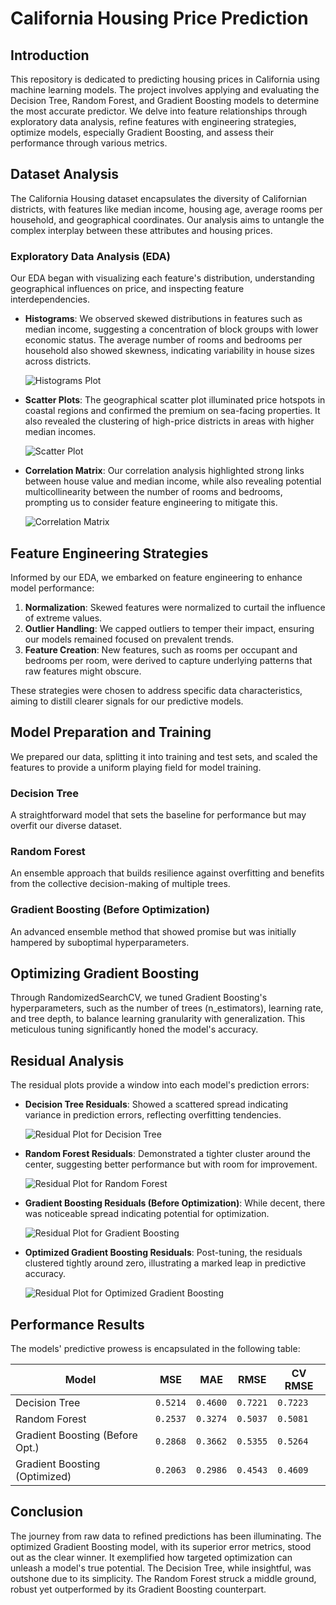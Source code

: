 # California Housing Price Prediction

## Introduction

This repository is dedicated to predicting housing prices in California using machine learning models. The project involves applying and evaluating the Decision Tree, Random Forest, and Gradient Boosting models to determine the most accurate predictor. We delve into feature relationships through exploratory data analysis, refine features with engineering strategies, optimize models, especially Gradient Boosting, and assess their performance through various metrics.

## Dataset Analysis

The California Housing dataset encapsulates the diversity of Californian districts, with features like median income, housing age, average rooms per household, and geographical coordinates. Our analysis aims to untangle the complex interplay between these attributes and housing prices.

### Exploratory Data Analysis (EDA)

Our EDA began with visualizing each feature's distribution, understanding geographical influences on price, and inspecting feature interdependencies.

- **Histograms**: We observed skewed distributions in features such as median income, suggesting a concentration of block groups with lower economic status. The average number of rooms and bedrooms per household also showed skewness, indicating variability in house sizes across districts.

  ![Histograms Plot](<HISTOGRAMS_PLOT_PLACEHOLDER>)

- **Scatter Plots**: The geographical scatter plot illuminated price hotspots in coastal regions and confirmed the premium on sea-facing properties. It also revealed the clustering of high-price districts in areas with higher median incomes.

  ![Scatter Plot](<SCATTER_PLOT_PLACEHOLDER>)

- **Correlation Matrix**: Our correlation analysis highlighted strong links between house value and median income, while also revealing potential multicollinearity between the number of rooms and bedrooms, prompting us to consider feature engineering to mitigate this.

  ![Correlation Matrix](<CORRELATION_MATRIX_PLACEHOLDER>)

## Feature Engineering Strategies

Informed by our EDA, we embarked on feature engineering to enhance model performance:

1. **Normalization**: Skewed features were normalized to curtail the influence of extreme values.
2. **Outlier Handling**: We capped outliers to temper their impact, ensuring our models remained focused on prevalent trends.
3. **Feature Creation**: New features, such as rooms per occupant and bedrooms per room, were derived to capture underlying patterns that raw features might obscure.

These strategies were chosen to address specific data characteristics, aiming to distill clearer signals for our predictive models.

## Model Preparation and Training

We prepared our data, splitting it into training and test sets, and scaled the features to provide a uniform playing field for model training.

### Decision Tree
A straightforward model that sets the baseline for performance but may overfit our diverse dataset.

### Random Forest
An ensemble approach that builds resilience against overfitting and benefits from the collective decision-making of multiple trees.

### Gradient Boosting (Before Optimization)
An advanced ensemble method that showed promise but was initially hampered by suboptimal hyperparameters.

## Optimizing Gradient Boosting

Through RandomizedSearchCV, we tuned Gradient Boosting's hyperparameters, such as the number of trees (n_estimators), learning rate, and tree depth, to balance learning granularity with generalization. This meticulous tuning significantly honed the model's accuracy.

## Residual Analysis

The residual plots provide a window into each model's prediction errors:

- **Decision Tree Residuals**: Showed a scattered spread indicating variance in prediction errors, reflecting overfitting tendencies.

  ![Residual Plot for Decision Tree](<RESIDUAL_PLOT_DT_PLACEHOLDER>)

- **Random Forest Residuals**: Demonstrated a tighter cluster around the center, suggesting better performance but with room for improvement.

  ![Residual Plot for Random Forest](<RESIDUAL_PLOT_RF_PLACEHOLDER>)

- **Gradient Boosting Residuals (Before Optimization)**: While decent, there was noticeable spread indicating potential for optimization.

  ![Residual Plot for Gradient Boosting](<RESIDUAL_PLOT_GB_PLACEHOLDER>)

- **Optimized Gradient Boosting Residuals**: Post-tuning, the residuals clustered tightly around zero, illustrating a marked leap in predictive accuracy.

  ![Residual Plot for Optimized Gradient Boosting](<RESIDUAL_PLOT_OGB_PLACEHOLDER>)

## Performance Results

The models' predictive prowess is encapsulated in the following table:

| Model | MSE | MAE | RMSE | CV RMSE |
| --- | --- | --- | --- | --- |
| Decision Tree | `0.5214` | `0.4600` | `0.7221` | `0.7223` |
| Random Forest | `0.2537` | `0.3274` | `0.5037` | `0.5081` |
| Gradient Boosting (Before Opt.) | `0.2868` | `0.3662` | `0.5355` | `0.5264` |
| Gradient Boosting (Optimized) | `0.2063` | `0.2986` | `0.4543` | `0.4609` |

## Conclusion

The journey from raw data to refined predictions has been illuminating. The optimized Gradient Boosting model, with its superior error metrics, stood out as the clear winner. It exemplified how targeted optimization can unleash a model's true potential. The Decision Tree, while insightful, was outshone due to its simplicity. The Random Forest struck a middle ground, robust yet outperformed by its Gradient Boosting counterpart.



